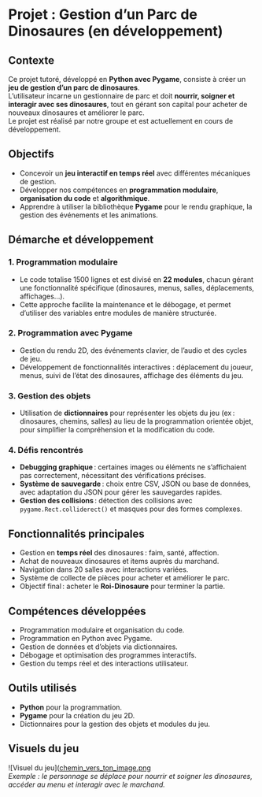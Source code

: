 # Projet : Gestion d’un Parc de Dinosaures (en développement)

## Contexte
Ce projet tutoré, développé en **Python avec Pygame**, consiste à créer un **jeu de gestion d’un parc de dinosaures**.  
L’utilisateur incarne un gestionnaire de parc et doit **nourrir, soigner et interagir avec ses dinosaures**, tout en gérant son capital pour acheter de nouveaux dinosaures et améliorer le parc.  
Le projet est réalisé par notre groupe et est actuellement en cours de développement.

## Objectifs
- Concevoir un **jeu interactif en temps réel** avec différentes mécaniques de gestion.  
- Développer nos compétences en **programmation modulaire**, **organisation du code** et **algorithmique**.  
- Apprendre à utiliser la bibliothèque **Pygame** pour le rendu graphique, la gestion des événements et les animations.

## Démarche et développement

### 1. Programmation modulaire
- Le code totalise 1500 lignes et est divisé en **22 modules**, chacun gérant une fonctionnalité spécifique (dinosaures, menus, salles, déplacements, affichages…).  
- Cette approche facilite la maintenance et le débogage, et permet d’utiliser des variables entre modules de manière structurée.

### 2. Programmation avec Pygame
- Gestion du rendu 2D, des événements clavier, de l’audio et des cycles de jeu.  
- Développement de fonctionnalités interactives : déplacement du joueur, menus, suivi de l’état des dinosaures, affichage des éléments du jeu.

### 3. Gestion des objets
- Utilisation de **dictionnaires** pour représenter les objets du jeu (ex : dinosaures, chemins, salles) au lieu de la programmation orientée objet, pour simplifier la compréhension et la modification du code.

### 4. Défis rencontrés
- **Debugging graphique** : certaines images ou éléments ne s’affichaient pas correctement, nécessitant des vérifications précises.  
- **Système de sauvegarde** : choix entre CSV, JSON ou base de données, avec adaptation du JSON pour gérer les sauvegardes rapides.  
- **Gestion des collisions** : détection des collisions avec `pygame.Rect.colliderect()` et masques pour des formes complexes.

## Fonctionnalités principales
- Gestion en **temps réel** des dinosaures : faim, santé, affection.  
- Achat de nouveaux dinosaures et items auprès du marchand.  
- Navigation dans 20 salles avec interactions variées.  
- Système de collecte de pièces pour acheter et améliorer le parc.  
- Objectif final : acheter le **Roi-Dinosaure** pour terminer la partie.

## Compétences développées
- Programmation modulaire et organisation du code.  
- Programmation en Python avec Pygame.  
- Gestion de données et d’objets via dictionnaires.  
- Débogage et optimisation des programmes interactifs.  
- Gestion du temps réel et des interactions utilisateur.

## Outils utilisés
- **Python** pour la programmation.  
- **Pygame** pour la création du jeu 2D.  
- Dictionnaires pour la gestion des objets et modules du jeu.

## Visuels du jeu
![Visuel du jeu]([chemin_vers_ton_image.png](https://github.com/Noumke/Portfolio-Projets-DataScience/blob/main/Visuel_du_jeu.png)  
*Exemple : le personnage se déplace pour nourrir et soigner les dinosaures, accéder au menu et interagir avec le marchand.*

